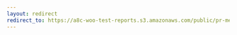 ```yaml
---
layout: redirect
redirect_to: https://a8c-woo-test-reports.s3.amazonaws.com/public/pr-merge/41036/e2e/index.html
---
```

